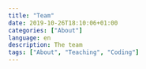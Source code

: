 ```yaml
---
title: "Team"
date: 2019-10-26T18:10:06+01:00
categories: ["About"]
language: en
description: The team
tags: ["About", "Teaching", "Coding"]
---
```

